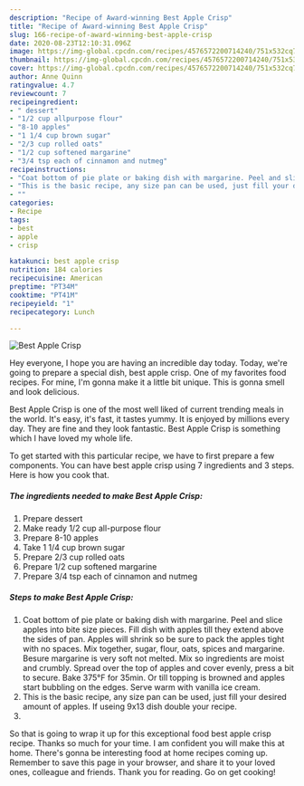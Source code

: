 ```yaml
---
description: "Recipe of Award-winning Best Apple Crisp"
title: "Recipe of Award-winning Best Apple Crisp"
slug: 166-recipe-of-award-winning-best-apple-crisp
date: 2020-08-23T12:10:31.096Z
image: https://img-global.cpcdn.com/recipes/4576572200714240/751x532cq70/best-apple-crisp-recipe-main-photo.jpg
thumbnail: https://img-global.cpcdn.com/recipes/4576572200714240/751x532cq70/best-apple-crisp-recipe-main-photo.jpg
cover: https://img-global.cpcdn.com/recipes/4576572200714240/751x532cq70/best-apple-crisp-recipe-main-photo.jpg
author: Anne Quinn
ratingvalue: 4.7
reviewcount: 7
recipeingredient:
- " dessert"
- "1/2 cup allpurpose flour"
- "8-10 apples"
- "1 1/4 cup brown sugar"
- "2/3 cup rolled oats"
- "1/2 cup softened margarine"
- "3/4 tsp each of cinnamon and nutmeg"
recipeinstructions:
- "Coat bottom of pie plate or baking dish with margarine. Peel and slice apples into bite size pieces. Fill dish with apples till they extend above the sides of pan. Apples will shrink so be sure to pack the apples tight with no spaces. Mix together, sugar, flour, oats, spices and margarine. Besure margarine is very soft not melted. Mix so ingredients are moist and crumbly. Spread over the top of apples and cover evenly, press a bit to secure. Bake 375°F for 35min. Or till topping is browned and apples start bubbling on the edges. Serve warm with vanilla ice cream."
- "This is the basic recipe, any size pan can be used, just fill your desired amount of apples. If useing 9x13 dish double your recipe."
- ""
categories:
- Recipe
tags:
- best
- apple
- crisp

katakunci: best apple crisp 
nutrition: 184 calories
recipecuisine: American
preptime: "PT34M"
cooktime: "PT41M"
recipeyield: "1"
recipecategory: Lunch

---
```



![Best Apple Crisp](https://img-global.cpcdn.com/recipes/4576572200714240/751x532cq70/best-apple-crisp-recipe-main-photo.jpg)

Hey everyone, I hope you are having an incredible day today. Today, we're going to prepare a special dish, best apple crisp. One of my favorites food recipes. For mine, I'm gonna make it a little bit unique. This is gonna smell and look delicious.

Best Apple Crisp is one of the most well liked of current trending meals in the world. It's easy, it's fast, it tastes yummy. It is enjoyed by millions every day. They are fine and they look fantastic. Best Apple Crisp is something which I have loved my whole life.




To get started with this particular recipe, we have to first prepare a few components. You can have best apple crisp using 7 ingredients and 3 steps. Here is how you cook that.

##### The ingredients needed to make Best Apple Crisp:

1. Prepare  dessert
1. Make ready 1/2 cup all-purpose flour
1. Prepare 8-10 apples
1. Take 1 1/4 cup brown sugar
1. Prepare 2/3 cup rolled oats
1. Prepare 1/2 cup softened margarine
1. Prepare 3/4 tsp each of cinnamon and nutmeg




##### Steps to make Best Apple Crisp:

1. Coat bottom of pie plate or baking dish with margarine. Peel and slice apples into bite size pieces. Fill dish with apples till they extend above the sides of pan. Apples will shrink so be sure to pack the apples tight with no spaces. Mix together, sugar, flour, oats, spices and margarine. Besure margarine is very soft not melted. Mix so ingredients are moist and crumbly. Spread over the top of apples and cover evenly, press a bit to secure. Bake 375°F for 35min. Or till topping is browned and apples start bubbling on the edges. Serve warm with vanilla ice cream.
1. This is the basic recipe, any size pan can be used, just fill your desired amount of apples. If useing 9x13 dish double your recipe.
1. 




So that is going to wrap it up for this exceptional food best apple crisp recipe. Thanks so much for your time. I am confident you will make this at home. There's gonna be interesting food at home recipes coming up. Remember to save this page in your browser, and share it to your loved ones, colleague and friends. Thank you for reading. Go on get cooking!
